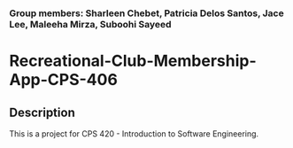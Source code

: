 ### Group members: Sharleen Chebet, Patricia Delos Santos, Jace Lee, Maleeha Mirza, Suboohi Sayeed
# Recreational-Club-Membership-App-CPS-406
## Description
This is a project for CPS 420 - Introduction to Software Engineering.
